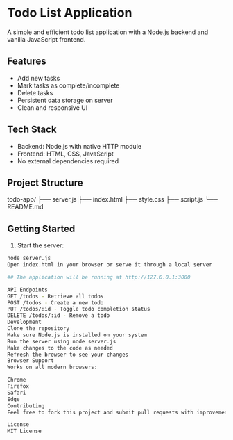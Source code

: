 # Todo List Application

A simple and efficient todo list application with a Node.js backend and vanilla JavaScript frontend.

## Features

- Add new tasks
- Mark tasks as complete/incomplete
- Delete tasks
- Persistent data storage on server
- Clean and responsive UI

## Tech Stack

- Backend: Node.js with native HTTP module
- Frontend: HTML, CSS, JavaScript
- No external dependencies required

## Project Structure
todo-app/ ├── server.js ├── index.html ├── style.css ├── script.js └── README.md

## Getting Started

1. Start the server:
```bash
node server.js
Open index.html in your browser or serve it through a local server

## The application will be running at http://127.0.0.1:3000

API Endpoints
GET /todos - Retrieve all todos
POST /todos - Create a new todo
PUT /todos/:id - Toggle todo completion status
DELETE /todos/:id - Remove a todo
Development
Clone the repository
Make sure Node.js is installed on your system
Run the server using node server.js
Make changes to the code as needed
Refresh the browser to see your changes
Browser Support
Works on all modern browsers:

Chrome
Firefox
Safari
Edge
Contributing
Feel free to fork this project and submit pull requests with improvements.

License
MIT License
